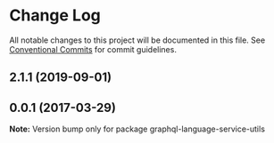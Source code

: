# Change Log

All notable changes to this project will be documented in this file.
See [Conventional Commits](https://conventionalcommits.org) for commit guidelines.

## 2.1.1 (2019-09-01)



## 0.0.1 (2017-03-29)

**Note:** Version bump only for package graphql-language-service-utils
